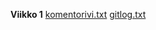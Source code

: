 
**Viikko 1** 
[komentorivi.txt](https://github.com/alemati/otm-harjoitustyo/blob/master/laskarit/viikko1/komentorivi.txt)
[gitlog.txt](https://github.com/alemati/otm-harjoitustyo/blob/master/laskarit/viikko1/gitlog.txt)
